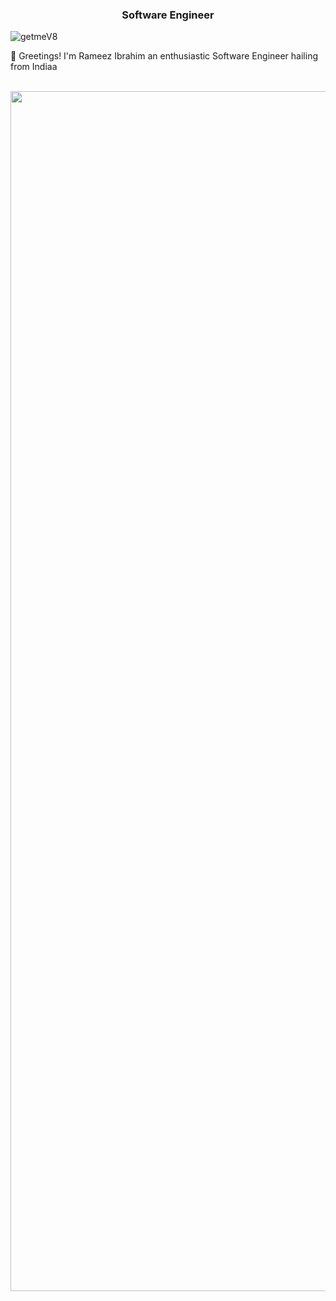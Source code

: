 <h3 align="center">Software Engineer </h3>
<p align="left"> <img src="https://komarev.com/ghpvc/?username=getmeV8&label=Profile%20views&color=0e75b6&style=flat" alt="getmeV8" /> </p> 



👋 Greetings! I'm Rameez Ibrahim an enthusiastic Software Engineer hailing from Indiaa
</div>

<br>




<img src="https://www.animatedimages.org/data/media/562/animated-line-image-0184.gif" width="1920" />
 
